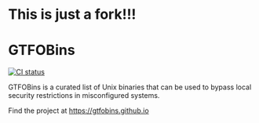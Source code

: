 # This is just a fork!!!

# GTFOBins

[![CI status](https://github.com/GTFOBins/GTFOBins.github.io/actions/workflows/ci.yml/badge.svg)](https://github.com/GTFOBins/GTFOBins.github.io/actions?query=workflow:CI)

GTFOBins is a curated list of Unix binaries that can be used to bypass local security restrictions in misconfigured systems.

Find the project at https://gtfobins.github.io
